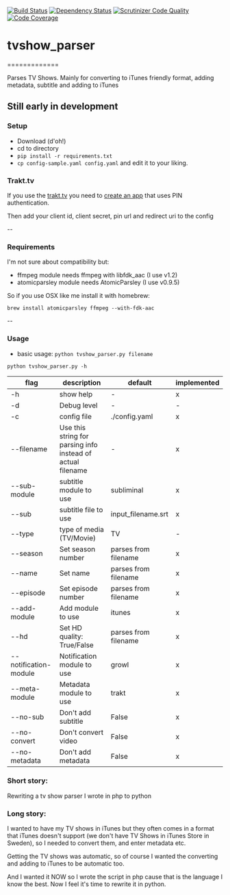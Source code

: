 [![Build Status](https://travis-ci.org/olyckne/tvshow_parser.svg)](https://travis-ci.org/olyckne/tvshow_parser)
[![Dependency
Status](https://www.versioneye.com/user/projects/55438a1cd8fe1ad04f0001b8/badge.svg?style=flat)](https://www.versioneye.com/user/projects/55438a1cd8fe1ad04f0001b8)
[![Scrutinizer Code Quality](https://scrutinizer-ci.com/g/olyckne/tvshow_parser/badges/quality-score.png?b=master)](https://scrutinizer-ci.com/g/olyckne/tvshow_parser/?branch=master)
[![Code
Coverage](https://scrutinizer-ci.com/g/olyckne/tvshow_parser/badges/coverage.png?b=master)](https://scrutinizer-ci.com/g/olyckne/tvshow_parser/?branch=master)

# tvshow_parser
=============

Parses TV Shows. Mainly for converting to iTunes friendly format, adding metadata, subtitle and adding to iTunes

## Still early in development

### Setup

- Download (d'oh!)
- cd to directory
- `pip install -r requirements.txt`
- `cp config-sample.yaml config.yaml` and edit it to your liking.


### Trakt.tv
If you use the [trakt.tv](http://trakt.tv) you need to [create an app](http://trakt.tv/oauth/applications)
that uses PIN authentication.

Then add your client id, client secret, pin url and redirect uri to the config

--

### Requirements
I'm not sure about compatibility but:

- ffmpeg module needs ffmpeg with libfdk_aac (I use v1.2)
- atomicparsley module needs AtomicParsley (I use v0.9.5)

So if you use OSX like me install it with homebrew:
```
brew install atomicparsley ffmpeg --with-fdk-aac
```

--

### Usage
- basic usage: `python tvshow_parser.py filename`

`python tvshow_parser.py -h`

| flag                  | description | default | implemented
| --------------------- | ----------- | ------- | ------------- 
| -h                    | show help                                                   | -                     | x |
| -d                    | Debug level                                                 | -                     | - |
| -c                    | config file                                                 | ./config.yaml         | x |
| --filename            | Use this string for parsing info instead of actual filename | -                     | x |
| --sub-module          | subtitle module to use                                      | subliminal            | x |
| --sub                 | subtitle file to use                                        | input_filename.srt    | x |
| --type                | type of media (TV/Movie)                                    | TV                    | - |
| --season              | Set season number                                           | parses from filename  | x |
| --name                | Set name                                                    | parses from filename  | x |
| --episode             | Set episode number                                          | parses from filename  | x |
| --add-module          | Add module to use                                           | itunes                | x |
| --hd                  | Set HD quality: True/False                                  | parses from filename  | x |
| --notification-module | Notification module to use                                  | growl                 | x |
| --meta-module         | Metadata module to use                                      | trakt                 | x |
| --no-sub              | Don't add subtitle                                          | False                 | x |
| --no-convert          | Don't convert video                                         | False                 | x |
| --no-metadata         | Don't add metadata                                          | False                 | x |


### Short story: 
Rewriting a tv show parser I wrote in php to python

### Long story:
I wanted to have my TV shows in iTunes but they often comes in a format that iTunes doesn't support  (we don't have TV Shows in iTunes Store in Sweden), so I needed to convert them, and enter metadata etc.

Getting the TV shows was automatic, so of course I wanted the converting and adding to iTunes to be automatic too.

And I wanted it NOW so I wrote the script in php cause that is the language I know the best.
Now I feel it's time to rewrite it in python.
